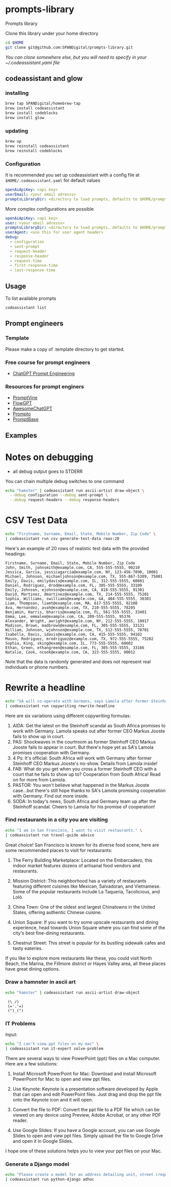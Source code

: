# prompts-library

Prompts library

Clone this library under your home directory

```bash
cd $HOME
git clone git@github.com:SPANDigital/prompts-library.git
```
_You can clone somewhere else, but you will need to specify in your ~/.codeassistant.yaml file_

## codeassistant and glow

### installing

```bash
brew tap SPANDigital/homebrew-tap
brew install codeassistant
brew install codeblocks
brew install glow
```

### updating

```bash
brew up
brew reinstall codeassistant
brew reinstall codeblocks
```

### Configuration
It is recommended you set up codeassistant with a config file at `$HOME/.codeassistant.yaml` for default values

```yaml
openAiApiKey: <api key>
userEmail: <your email adresss>
promptsLibraryDir: <directory to load prompts, defaults to $HOME/prompts-library>
```

More complex configurations are possible

```yaml
openAiApiKey: <api key>
user: <your email adresss>
promptsLibraryDir: <directory to load prompts, defaults to $HOME/prompts-library>
userAgent: <use this for user agent header>
debug:
  - configuration
  - sent-prompt
  - request-header
  - response-header
  - request-time
  - first-response-time
  - last-response-time
```

## Usage

To list available prompts

```bash
codeassistant list
```

## Prompt engineers

### Template

Please make a copy of .template directory to get started.

### Free course for prompt engineers

- [ChatGPT Prompt Engineering](https://learn.deeplearning.ai/chatgpt-prompt-eng/)

### Resources for prompt enginers

- [PromptVine](https://promptvine.com/)
- [FlowGPT](https://flowgpt.com/)
- [AwesomeChatGPT](https://www.awesomegptprompts.com/)
- [Prompto](https://prompto.chat/)
- [PromptBase](https://promptbase.com/chatgpt)

## Examples

# Notes on debugging

- all debug output goes to STDERR

You can chain multiple debug switches to one command

```bash
echo "hamster" | codeassistant run ascii-artist draw-object \
  --debug configuration --debug sent-prompt \
  --debug request-headers --debug response-headers
```


# CSV Test Data

```bash
echo "Firstname, Surname, Email, State, Mobile Number, Zip Code" \
| codeassistant run csv generate-test-data rows:20
```

Here's an example of 20 rows of realistic test data with the provided headings:

```
Firstname, Surname, Email, State, Mobile Number, Zip Code
John, Smith, johnsmith@example.com, CA, 555-555-5555, 90210
Jessica, Garcia, jessicagarcia@example.com, NY, 123-456-7890, 10001
Michael, Johnson, michaeljohnson@example.com, TX, 555-867-5309, 75001
Emily, Davis, emilydavis@example.com, IL, 312-555-5555, 60601
Daniel, Rodriguez, drod@example.com, FL, 305-555-5555, 33109
Emily, Johnson, ejohnson@example.com, CA, 818-555-5555, 91301
David, Martinez, dmartinez@example.com, TX, 214-555-5555, 75201
Sophia, Williams, swilliams@example.com, GA, 404-555-5555, 30301
Liam, Thompson, liamt@example.com, MA, 617-555-5555, 02108
Ava, Hernandez, avah@example.com, TX, 210-555-5555, 78205
Benjamin, Harris, bharris@example.com, FL, 561-555-5555, 33401
Emma, Lee, emmalee@example.com, CA, 209-555-5555, 95376
Alexander, Wright, awright@example.com, NY, 212-555-5555, 10017
Madison, Brown, madbrown@example.com, FL, 305-555-5555, 33131
William, Johnson, wjohnson@example.com, TX, 512-555-5555, 78701
Isabella, Davis, idavis@example.com, CA, 415-555-5555, 94102
Mason, Rodriguez, mrodriguez@example.com, TX, 972-555-5555, 75202
Sophia, King, sking@example.com, IL, 773-555-5555, 60602
Ethan, Green, ethangreen@example.com, FL, 305-555-5555, 33166
Natalie, Cook, ncook@example.com, CA, 323-555-5555, 90012
```

Note that the data is randomly generated and does not represent real individuals or phone numbers.

# Rewrite a headline

```bash
echo "SA will co-operate with Germans, says Lamola after former Steinhoff CEO Markus Jooste fails to appear in court" \
| codeassistant run copywriting rewrite-headline
```

Here are six variations using different copywriting formulas:

1. AIDA: Get the latest on the Steinhoff scandal as South Africa promises to work with Germany. Lamola speaks out after former CEO Markus Jooste fails to show up in court.
2. PAS: Shockwaves in the courtroom as former Steinhoff CEO Markus Jooste fails to appear in court. But there's hope yet as SA's Lamola promises cooperation with Germany.
3. 4 Ps: It's official: South Africa will work with Germany after former Steinhoff CEO Markus Jooste's no-show. Details from Lamola inside!
4. FAB: What do you get when you cross a former Steinhoff CEO with a court that he fails to show up to? Cooperation from South Africa! Read on for more from Lamola.
5. PASTOR: You won't believe what happened in the Markus Jooste case...but there's still hope thanks to SA's Lamola promising cooperation with Germany. Find out more inside.
6. SODA: In today's news, South Africa and Germany team up after the Steinhoff scandal. Cheers to Lamola for his promise of cooperation!

### Find restaurants in a city you are visiting

```bash
echo "I am in San Francisco, I want to visit restaurants." \
| codeassistant run travel-guide advice
```

Great choice! San Francisco is known for its diverse food scene, here are some recommended places to visit for restaurants:

1. The Ferry Building Marketplace: Located on the Embarcadero, this indoor market features dozens of artisanal food vendors and restaurants.

2. Mission District: This neighborhood has a variety of restaurants featuring different cuisines like Mexican, Salvadoran, and Vietnamese. Some of the popular restaurants include La Taqueria, Tacolicious, and Loló.

3. China Town: One of the oldest and largest Chinatowns in the United States, offering authentic Chinese cuisine.

4. Union Square: If you want to try some upscale restaurants and dining experience, head towards Union Square where you can find some of the city's best fine-dining restaurants.

5. Chestnut Street: This street is popular for its bustling sidewalk cafes and tasty eateries.

If you like to explore more restaurants like these, you could visit North Beach, the Marina, the Fillmore district or Hayes Valley area, all these places have great dining options.

### Draw a hamnster in ascii art

```bash
echo "hamster" | codeassistant run ascii-artist draw-object
```

```
 (\ /)
 (='.'=)
 (")_(")
```

### IT Problems

Input:
```bash
echo "I can't view ppt files on my mac" \
| codeassistant run it-expert solve-problem
```

There are several ways to view PowerPoint (ppt) files on a Mac computer. Here are a few solutions:

1. Install Microsoft PowerPoint for Mac: Download and install Microsoft PowerPoint for Mac to open and view ppt files.

2. Use Keynote: Keynote is a presentation software developed by Apple that can open and edit PowerPoint files. Just drag and drop the ppt file onto the Keynote icon and it will open.

3. Convert the file to PDF: Convert the ppt file to a PDF file which can be viewed on any device using Preview, Adobe Acrobat, or any other PDF reader.

4. Use Google Slides: If you have a Google account, you can use Google Slides to open and view ppt files. Simply upload the file to Google Drive and open it in Google Slides.

I hope one of these solutions helps you to view your ppt files on your Mac.

### Generate a Django model

```bash
echo "Please create a model for an address detailing unit, street (required), street2, suburb, postcode, state. Have the state be a foreign key to a state model and the suburb and postcode be a foreign key to a suburb model. Include __str__ and __repr__ on all models." \
| codeassistant run python-django adhoc
```
